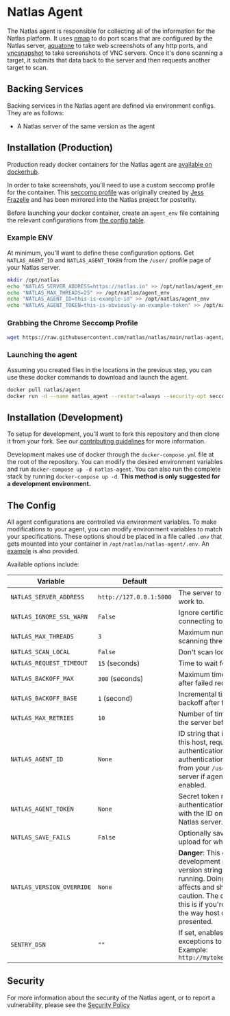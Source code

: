 # Natlas Agent

The Natlas agent is responsible for collecting all of the information for the Natlas platform. It uses [nmap](https://nmap.org) to do port scans that are configured by the Natlas server, [aquatone](https://github.com/michenriksen/aquatone) to take web screenshots of any http ports, and [vncsnapshot](http://vncsnapshot.sourceforge.net/) to take screenshots of VNC servers. Once it's done scanning a target, it submits that data back to the server and then requests another target to scan.

## Backing Services

Backing services in the Natlas agent are defined via environment configs. They are as follows:

* A Natlas server of the same version as the agent

## Installation (Production)

Production ready docker containers for the Natlas agent are [available on dockerhub](https://hub.docker.com/r/natlas/agent).

In order to take screenshots, you'll need to use a custom seccomp profile for the container. This [seccomp profile](https://github.com/jessfraz/dotfiles/blob/master/etc/docker/seccomp/chrome.json) was originally created by [Jess Frazelle](https://github.com/jessfraz) and has been mirrored into the Natlas project for posterity.

Before launching your docker container, create an `agent_env` file containing the relevant configurations from [the config table](#the-config).

### Example ENV

At minimum, you'll want to define these configuration options. Get `NATLAS_AGENT_ID` and `NATLAS_AGENT_TOKEN` from the `/user/` profile page of your Natlas server.

```bash
mkdir /opt/natlas
echo "NATLAS_SERVER_ADDRESS=https://natlas.io" >> /opt/natlas/agent_env
echo "NATLAS_MAX_THREADS=25" >> /opt/natlas/agent_env
echo "NATLAS_AGENT_ID=this-is-example-id" >> /opt/natlas/agent_env
echo "NATLAS_AGENT_TOKEN=this-is-obviously-an-example-token" >> /opt/natlas/agent_env
```

### Grabbing the Chrome Seccomp Profile

```bash
wget https://raw.githubusercontent.com/natlas/natlas/main/natlas-agent/chrome.json -O /opt/natlas/chrome.json
```

### Launching the agent

Assuming you created files in the locations in the previous step, you can use these docker commands to download and launch the agent.

```bash
docker pull natlas/agent
docker run -d --name natlas_agent --restart=always --security-opt seccomp=/opt/natlas/chrome.json --cap-add=NET_ADMIN -v /opt/natlas/agent_env:/opt/natlas/natlas-agent/.env natlas/agent
```

## Installation (Development)

To setup for development, you'll want to fork this repository and then clone it from your fork. See our [contributing guidelines](/CONTRIBUTING.md) for more information.

Development makes use of docker through the `docker-compose.yml` file at the root of the repository. You can modify the desired environment variables and run `docker-compose up -d natlas-agent`. You can also run the complete stack by running ` docker-compose up -d `. **This method is only suggested for a development environment.**

## The Config

All agent configurations are controlled via environment variables. To make modifications to your agent, you can modify environment variables to match your specifications. These options should be placed in a file called `.env` that gets mounted into your container in `/opt/natlas/natlas-agent/.env`. An [example](#example-ENV) is also provided.

Available options include:

| Variable | Default | Explanation |
|---|---|---|
| `NATLAS_SERVER_ADDRESS` | `http://127.0.0.1:5000` | The server to get work from and submit work to. |
| `NATLAS_IGNORE_SSL_WARN` | `False` | Ignore certificate errors when connecting to `NATLAS_SERVER_ADDRESS` |
| `NATLAS_MAX_THREADS` | `3` | Maximum number of concurrent scanning threads
| `NATLAS_SCAN_LOCAL` | `False` | Don't scan local addresses
| `NATLAS_REQUEST_TIMEOUT` | `15` (seconds) | Time to wait for the server to respond
| `NATLAS_BACKOFF_MAX` | `300` (seconds) | Maximum time for exponential backoff after failed requests
| `NATLAS_BACKOFF_BASE` | `1` (second) | Incremental time for exponential backoff after failed requests
| `NATLAS_MAX_RETRIES` | `10` | Number of times to retry a request to the server before giving up
| `NATLAS_AGENT_ID` | `None` | ID string that identifies scans made by this host, required for agent authentication, optional if agent authentication is not required. Get this from your `/user/` page on the Natlas server if agent authentication is enabled.
| `NATLAS_AGENT_TOKEN` | `None` | Secret token needed when agent authentication is required. Generate this with the ID on the `/user/` page on the Natlas server.
| `NATLAS_SAVE_FAILS` | `False` | Optionally save scan data that fails to upload for whatever reason.
| `NATLAS_VERSION_OVERRIDE` | `None` | **Danger**: This can be optionally set for development purposes to override the version string that natlas thinks it's running. Doing this can have adverse affects and should only be done with caution. The only reason to really do this is if you're developing changes to the way host data is stored and presented.
| `SENTRY_DSN` | `""` | If set, enables automatic reporting of all exceptions to a [Sentry.io instance](https://sentry.io/). Example: `http://mytoken@mysentry.example.com/1` |

## Security

For more information about the security of the Natlas agent, or to report a vulnerability, please see the [Security Policy](/SECURITY.md)
